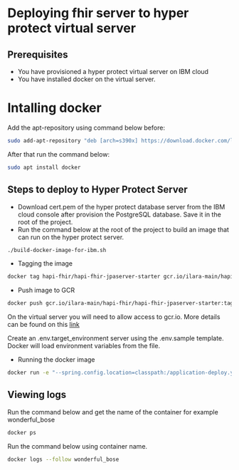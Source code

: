 # Deploying fhir server to hyper protect virtual server
## Prerequisites
* You have provisioned a hyper protect virtual server on IBM cloud
* You have installed docker on the virtual server. 
# Intalling docker 
Add the apt-repository using command below before:
```bash 
sudo add-apt-repository "deb [arch=s390x] https://download.docker.com/linux/ubuntu bionic stable”
```
After that run the command below:
```bash
sudo apt install docker
```
## Steps to deploy to Hyper Protect Server
* Download  cert.pem of the hyper protect database server from the IBM cloud console after provision the PostgreSQL database. Save it in the root of the project.
* Run the command below at the root of the project to build an image that can run on the hyper protect server.
```bash 
./build-docker-image-for-ibm.sh
```
* Tagging the image
```bash 
docker tag hapi-fhir/hapi-fhir-jpaserver-starter gcr.io/ilara-main/hapi-fhir/hapi-fhir-jpaserver-starter:tag
```
* Push image to GCR
```bash 
docker push gcr.io/ilara-main/hapi-fhir/hapi-fhir-jpaserver-starter:tag
```
On the virtual server you will need to allow access to gcr.io. More details can be found on this [link](https://cloud.google.com/container-registry/docs/advanced-authentication)

Create an .env.target_environment server using the .env.sample template. Docker will load environment variables from the file.
* Running the docker image 
```bash
docker run -e "--spring.config.location=classpath:/application-deploy.yaml" --env-file .env.dev -d -p 80:8080 gcr.io/ilara-main/hapi-fhir/hapi-fhir-jpaserver-starter:tag
```
## Viewing logs 
Run the command below and get the name of the container for example wonderful_bose
```bash
docker ps
```
Run the command below using container name.
```bash
docker logs --follow wonderful_bose
```
